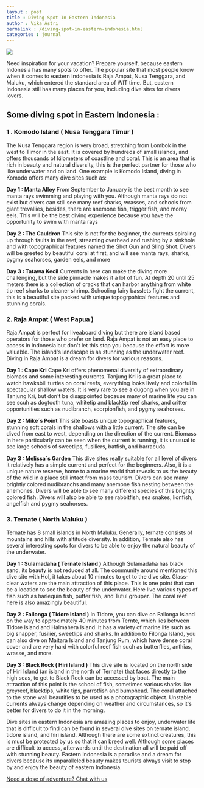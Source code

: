 ```yaml
---
layout : post
title : Diving Spot In Eastern Indonesia 
author : Vika Astri
permalink : /diving-spot-in-eastern-indonesia.html
categories : journal
---
```


<img src="https://i.imgur.com/YLdgzn6.jpg" class="img-responsive post-feat-img" />

Need inspiration for your vacation? Prepare yourself, because eastern Indonesia has many spots to offer. The popular site that most people know when it comes to eastern Indonesia is Raja Ampat, Nusa Tenggara, and Maluku, which entered the standard area of WIT time. But, eastern Indonesia still has many places for you, including dive sites for divers lovers.

## Some diving spot in Eastern Indonesia :
### 1 . Komodo Island ( Nusa Tenggara Timur )
The Nusa Tenggara region is very broad, stretching from Lombok in the west to Timor in the east. It is covered by hundreds of small islands, and offers thousands of kilometers of coastline and coral. This is an area that is rich in beauty and natural diversity, this is the perfect partner for those who like underwater and on land. One example is Komodo Island, diving in Komodo offers many dive sites such as:

**Day 1 : Manta Alley**
From September to January is the best month to see manta rays swimming and playing with you. Although manta rays do not exist but divers can still see many reef sharks, wrasses, and schools from giant trevallies, besides, there are anemone fish, trigger fish, and moray eels. This will be the best diving experience because you have the opportunity to swim with manta rays

**Day 2 : The Cauldron**
This site is not for the beginner, the currents spiraling up through faults in the reef, streaming overhead and rushing by a sinkhole and with topographical features named the Shot Gun and Sling Shot. Divers will be greeted by beautiful coral at first, and will see manta rays, sharks, pygmy seahorses, garden eels, and more

**Day 3 : Tatawa Kecil**
Currents in here can make the diving more challenging, but the side pinnacle makes it a lot of fun. At depth 20 until 25 meters there is a collection of cracks that can harbor anything from white tip reef sharks to cleaner shrimp. Schooling fairy basslets fight the current, this is a beautiful site packed with unique topogrpahical features and stunning corals.

### 2. Raja Ampat ( West Papua )
Raja Ampat is perfect for liveaboard diving but there are island based operators for those who prefer on land. Raja Ampat is not an easy place to access in Indonesia but don't let this stop you because the effort is more valuable. The island's landscape is as stunning as the underwater reef. Diving in Raja Ampat is a dream for divers for various reasons.

**Day 1 : Cape Kri**
Cape Kri offers phenomenal diversity of extraordinary biomass and some interesting currents. Tanjung Kri is a great place to watch hawksbill turtles on coral reefs, everything looks lively and colorful in spectacular shallow waters. It is very rare to see a dugong when you are in Tanjung Kri, but don't be disappointed because many of marine life you can see scuh as dogtooth tuna, whitetip and blacktip reef sharks, and critter opportunities such as nudibranch, scorpionfish, and pygmy seahorses.

**Day 2 : Mike´s Point**
This site boasts unique topographical features, stunning soft corals in the shallows with a little current. The site can be dived from east to west, depending on the direction of the current. Biomass in here particularly can be seen when the current is running, it is unusual to see large schools of sweetlips, fusiliers, batfish, and barracuda.

**Day 3 : Melissa´s Garden**
This dive sites really suitable for all level of divers it relatively has a simple current and perfect for the beginners. Also, it is a unique nature reserve, home to a marine world that reveals to us the beauty of the wild in a place still intact from mass tourism. Divers can see many brightly colored nudibranchs and many anemone fish nesting between the anemones. Divers will be able to see many different species of this brightly colored fish. Divers will also be able to see rabbitfish, sea snakes, lionfish, angelfish and pygmy seahorses.

### 3. Ternate ( North Maluku )
Ternate has 8 small islands in North Maluku. Generally, ternate consists of mountains and hills with altitude diversity. In addition, Ternate also has several interesting spots for divers to be able to enjoy the natural beauty of the underwater.

**Day 1 : Sulamadaha ( Ternate Island )**
Although Sulamadaha has black sand, its beauty is not reduced at all. The community around mentioned this dive site with Hol, it takes about 10 minutes to get to the dive site. Glass-clear waters are the main attraction of this place. This is one point that can be a location to see the beauty of the underwater. Here live various types of fish such as harlequin fish, puffer fish, and Tutul grouper. The coral reef here is also amazingly beautiful.

**Day 2 : Failonga ( Tidore Island )**
In Tidore, you can dive on Failonga Island on the way to approximately 40 minutes from Ternte, which lies between Tidore Island and Halmahera Island. It has a variety of marine life  such as big snapper, fusilier, sweetlips and sharks. In addition to Filonga Island, you can also dive on Maitara Island and Tanjung Rum, which have dense coral cover and are very hard with colorful reef fish such as butterflies, anthias, wrasse, and more.

**Day 3 : Black Rock ( Hiri Island )**
This dive site is located on the north side of Hiri Island (an island in the north of Ternate) that faces directly to the high seas, to get to Black Rock can be accessed by boat. The main attraction of this point is the school of fish, sometimes various sharks like greyreef, blacktips, white tips, parrotfish and bumphead. The coral attached to the stone wall beautifies to be used as a photographic object. Unstable currents always change depending on weather and circumstances, so it's better for divers to do it in the morning. 

Dive sites in eastern Indonesia are amazing places to enjoy, underwater life that is difficult to find can be found in several dive sites on ternate island, tidore island, and hiri island. Although there are some extinct creatures, this is must be protected by us so that it can breed well. Although some places are difficult to access, afterwards until the destination all will be paid off with stunning beauty. Eastern Indonesia is a paradise and a dream for divers because its unparalleled beauty makes tourists always visit to stop by and enjoy the beauty of eastern Indonesia.

<a href="https://web.whatsapp.com/send?phone={{site.wa}}&text=Hi%20E-Nyelam,%20i%20need%20info%20for%20dive%20spot" class="cta--in--page">Need a dose of adventure? Chat with us</a>

